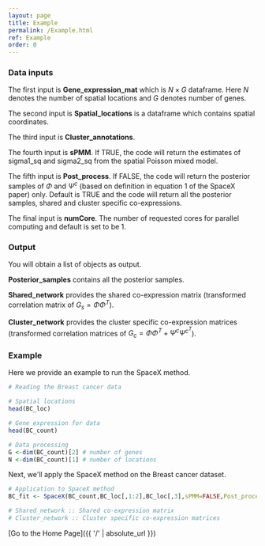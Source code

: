 ```yaml
---
layout: page
title: Example
permalink: /Example.html
ref: Example
order: 0
---
```


### Data inputs

The first input is **Gene_expression_mat** which is $N \times G$ dataframe. Here $N$ denotes the number of spatial locations and $G$ denotes number of genes. 

The second input is **Spatial_locations** is a dataframe which contains spatial coordinates.

The third input is **Cluster_annotations**.

The fourth input is **sPMM**. If TRUE, the code will return the estimates of sigma1_sq and sigma2_sq from the spatial Poisson mixed model.

The fifth input is **Post_process**. If FALSE, the code will return the posterior samples of $\Phi$ and $\Psi^c$ (based on definition in equation 1 of the SpaceX paper) only. Default is TRUE and the code will return all the posterior samples, shared and cluster specific co-expressions.

The final input is **numCore**. The number of requested cores for parallel computing and default is set to be 1. 

### Output
You will obtain a list of objects as output.

**Posterior_samples**	contains all the posterior samples.

**Shared_network** provides the shared co-expression matrix (transformed correlation matrix of $G_{s} = \Phi \Phi^{T}$).

**Cluster_network** provides the cluster specific co-expression matrices (transformed correlation matrices of $G_{c} = \Phi \Phi^{T} + \Psi^{c} {\Psi^{c^{T}}}$).


### Example
Here we provide an example to run the SpaceX method. 
``` r
# Reading the Breast cancer data

# Spatial locations
head(BC_loc)

# Gene expression for data
head(BC_count) 

# Data processing
G <-dim(BC_count)[2] # number of genes
N <-dim(BC_count)[1] # number of locations
```

Next, we'll apply the SpaceX method on the Breast cancer dataset.

``` r
# Application to SpaceX method
BC_fit <- SpaceX(BC_count,BC_loc[,1:2],BC_loc[,3],sPMM=FALSE,Post_process = TRUE, numCore=2)

# Shared_network :: Shared co-expression matrix
# Cluster_network :: Cluster specific co-expression matrices
```
[Go to the Home Page]({{ '/' | absolute_url }})
